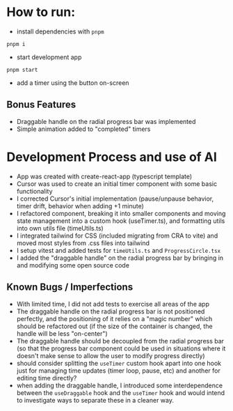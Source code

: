 # How to run:

- install dependencies with `pnpm`

```
pnpm i
```

- start development app

```
pnpm start
```

- add a timer using the button on-screen

## Bonus Features

- Draggable handle on the radial progress bar was implemented
- Simple animation added to "completed" timers

# Development Process and use of AI

- App was created with create-react-app (typescript template)
- Cursor was used to create an initial timer component with some basic functionality
- I corrected Cursor's initial implementation (pause/unpause behavior, timer drift, behavior when adding +1 minute)
- I refactored component, breaking it into smaller components and moving state management into a custom hook (useTimer.ts), and formatting utils into own utils file (timeUtils.ts)
- I integrated tailwind for CSS (included migrating from CRA to vite) and moved most styles from .css files into tailwind
- I setup vitest and added tests for `timeUtils.ts` and `ProgressCircle.tsx`
- I added the "draggable handle" on the radial progress bar by bringing in and modifying some open source code

## Known Bugs / Imperfections

- With limited time, I did not add tests to exercise all areas of the app
- The draggable handle on the radial progress bar is not positioned perfectly, and the positioning of it relies on a "magic number" which should be refactored out (if the size of the container is changed, the handle will be less "on-center")
- The draggable handle should be decoupled from the radial progress bar (so that the progress bar component could be used in situations where it doesn't make sense to allow the user to modify progress directly)
- should consider splitting the `useTimer` custom hook apart into one hook just for managing time updates (timer loop, pause, etc) and another for editing time directly?
- when adding the draggable handle, I introduced some interdependence between the `useDraggable` hook and the `useTimer` hook and would intend to investigate ways to separate these in a cleaner way.
